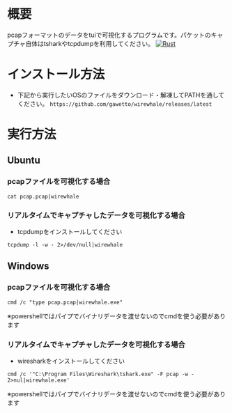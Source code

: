 # 概要
pcapフォーマットのデータをtuiで可視化するプログラムです。パケットのキャプチャ自体はtsharkやtcpdumpを利用してください。
[![Rust](https://github.com/gawetto/wirewhale/actions/workflows/rust.yml/badge.svg?branch=master)](https://github.com/gawetto/wirewhale/actions/workflows/rust.yml)

# インストール方法
* 下記から実行したいOSのファイルをダウンロード・解凍してPATHを通してください。
`https://github.com/gawetto/wirewhale/releases/latest`

# 実行方法
## Ubuntu
### pcapファイルを可視化する場合
```
cat pcap.pcap|wirewhale
```

### リアルタイムでキャプチャしたデータを可視化する場合
* tcpdumpをインストールしてください
```
tcpdump -l -w - 2>/dev/null|wirewhale
```

## Windows
### pcapファイルを可視化する場合
```
cmd /c "type pcap.pcap|wirewhale.exe"
```
※powershellではパイプでバイナリデータを渡せないのでcmdを使う必要があります

### リアルタイムでキャプチャしたデータを可視化する場合
* wiresharkをインストールしてください
```
cmd /c '"C:\Program Files\Wireshark\tshark.exe" -F pcap -w - 2>nul|wirewhale.exe'
```
※powershellではパイプでバイナリデータを渡せないのでcmdを使う必要があります

